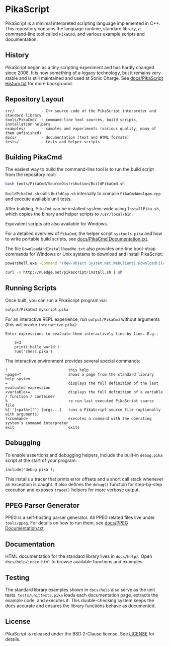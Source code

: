 # PikaScript

PikaScript is a minimal interpreted scripting language implemented in C++. This repository contains the language runtime, standard library, a command-line tool called `PikaCmd`, and various example scripts and documentation.

## History

PikaScript began as a tiny scripting experiment and has hardly changed since 2008. It is now something of a legacy technology, but it remains very stable and is still maintained and used at Sonic Charge. See [docs/PikaScript History.txt](docs/PikaScript%20History.txt) for more background.

## Repository Layout

```
src/            - C++ source code of the PikaScript interpreter and standard library
tools/PikaCmd/  - command-line tool sources, build scripts, installation helpers
examples/       - samples and experiments (various quality, many of them unfinished)
docs/           - documentation (text and HTML formats)
tests/          - tests and helper scripts
```

## Building PikaCmd

The easiest way to build the command-line tool is to run the build script from
the repository root:

```bash
bash tools/PikaCmd/SourceDistribution/BuildPikaCmd.sh
```

`BuildPikaCmd.sh` calls `BuildCpp.sh` internally to compile `PikaCmdAmalgam.cpp` and execute available unit tests.

After building, `PikaCmd` can be installed system-wide using `InstallPika.sh`, which copies the binary and helper scripts to `/usr/local/bin`.

Equivalent scripts are also available for Windows.

For a detailed overview of `PikaCmd`, the helper script `systools.pika` and how to write portable build scripts, see [docs/PikaCmd Documentation.txt](docs/PikaCmd%20Documentation.txt).

The file `DownloadAndInstallReadMe.txt` also provides one-line boot-strap commands for Windows or Unix systems to download and install PikaScript:

```bat
powershell.exe -Command "(New-Object System.Net.WebClient).DownloadFile('http://nuedge.net/pikascript/install.bat','%TEMP%\\install.bat')" && %TEMP%\\install.bat
```
```bash
curl -s http://nuedge.net/pikascript/install.sh | sh
```

## Running Scripts

Once built, you can run a PikaScript program via:

```bash
output/PikaCmd myscript.pika
```

For an interactive REPL experience, run `output/PikaCmd` without arguments (this will invoke `interactive.pika`):

```
Enter expressions to evaluate them interactively line by line. E.g.:

    3+3
    print('hello world')
    run('chess.pika')
```

The interactive environment provides several special commands:

```
?                           this help
<page>?                     shows a page from the standard library help system
=                           displays the full definition of the last evaluated expression
<variable>=                 displays the full definition of a variable / function / container
%                           re-run last executed PikaScript source file
%['']<path>[''] [args...]   runs a PikaScript source file (optionally with arguments)
!<command>                  executes a command with the operating system's command interpreter
exit                        exits
```

## Debugging

To enable assertions and debugging helpers, include the built-in `debug.pika` script at the start of your program:

```pika
include('debug.pika');
```

This installs a tracer that prints error offsets and a short call stack whenever an exception is caught. It also defines the `debug()` function for step-by-step execution and exposes `trace()` helpers for more verbose output.

## PPEG Parser Generator

PPEG is a self-hosting parser generator. All PPEG related files live under `tools/ppeg`. For details on how to run them, see [docs/PPEG Documentation.txt](docs/PPEG%20Documentation.txt).

## Documentation

HTML documentation for the standard library lives in `docs/help/`. Open `docs/help/index.html` to browse available functions and examples.

## Testing

The standard library examples shown in `docs/help` also serve as the unit tests. `tests/unittests.pika` loads each documentation page, extracts the example code, and executes it. This double-checking system keeps the docs accurate and ensures the library functions behave as documented.

## License

PikaScript is released under the BSD 2-Clause license. See [LICENSE](LICENSE) for details.

